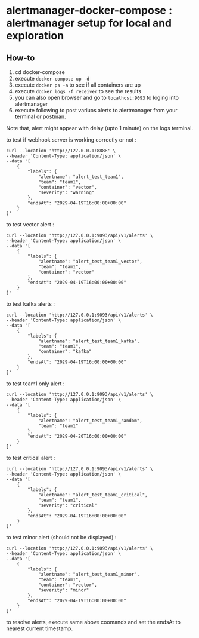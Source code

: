 
# alertmanager-docker-compose : alertmanager setup for local and exploration

## How-to
1. cd docker-compose
2. execute `docker-compose up -d`
3. execute `docker ps -a` to see if all containers are up
4. execute `docker logs -f receiver` to see the results
5. you can also open browser and go to `localhost:9093` to loging into alertmanager
6. execute following to post variuos alerts to alertmanager from your terminal or postman.


Note that, alert might appear with delay (upto 1 minute) on the logs terminal.

to test if webhook server is working correctly or not :

```
curl --location 'http://127.0.0.1:8888' \
--header 'Content-Type: application/json' \
--data '[
    {
        "labels": {
            "alertname": "alert_test_team1",
            "team": "team1",
            "container": "vector",
            "severity": "warning"
        },
        "endsAt": "2029-04-19T16:00:00+00:00"
    }
]'
```

to test vector alert :

```
curl --location 'http://127.0.0.1:9093/api/v1/alerts' \
--header 'Content-Type: application/json' \
--data '[
    {
        "labels": {
            "alertname": "alert_test_team1_vector",
            "team": "team1",
            "container": "vector"
        },
        "endsAt": "2029-04-19T16:00:00+00:00"
    }
]'
```

to test kafka alerts :

```
curl --location 'http://127.0.0.1:9093/api/v1/alerts' \
--header 'Content-Type: application/json' \
--data '[
    {
        "labels": {
            "alertname": "alert_test_team1_kafka",
            "team": "team1",
            "container": "kafka"
        },
        "endsAt": "2029-04-19T16:00:00+00:00"
    }
]'
```

to test team1 only alert :

```
curl --location 'http://127.0.0.1:9093/api/v1/alerts' \
--header 'Content-Type: application/json' \
--data '[
    {
        "labels": {
            "alertname": "alert_test_team1_random",
            "team": "team1"
        },
        "endsAt": "2029-04-20T16:00:00+00:00"
    }
]'
```

to test critical alert :
```
curl --location 'http://127.0.0.1:9093/api/v1/alerts' \
--header 'Content-Type: application/json' \
--data '[
    {
        "labels": {
            "alertname": "alert_test_team1_critical",
            "team": "team1",
            "severity": "critical"
        },
        "endsAt": "2029-04-19T16:00:00+00:00"
    }
]'
```

to test minor alert (should not be displayed) :
```
curl --location 'http://127.0.0.1:9093/api/v1/alerts' \
--header 'Content-Type: application/json' \
--data '[
    {
        "labels": {
            "alertname": "alert_test_team1_minor",
            "team": "team1",
            "container": "vector",
            "severity": "minor"
        },
        "endsAt": "2029-04-19T16:00:00+00:00"
    }
]'
```


to resolve alerts, execute same above coomands and set the endsAt to nearest current timestamp.
